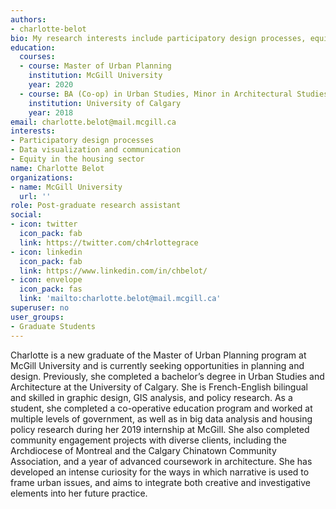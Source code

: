 ```yaml
---
authors: 
- charlotte-belot
bio: My research interests include participatory design processes, equity in the housing sector, and visual communication/data visualization for planning.
education:
  courses:
  - course: Master of Urban Planning
    institution: McGill University
    year: 2020
  - course: BA (Co-op) in Urban Studies, Minor in Architectural Studies
    institution: University of Calgary
    year: 2018
email: charlotte.belot@mail.mcgill.ca
interests:
- Participatory design processes
- Data visualization and communication
- Equity in the housing sector
name: Charlotte Belot
organizations:
- name: McGill University
  url: ''
role: Post-graduate research assistant
social:
- icon: twitter
  icon_pack: fab
  link: https://twitter.com/ch4rlottegrace
- icon: linkedin
  icon_pack: fab
  link: https://www.linkedin.com/in/chbelot/   
- icon: envelope
  icon_pack: fas
  link: 'mailto:charlotte.belot@mail.mcgill.ca'
superuser: no
user_groups: 
- Graduate Students
---
```


Charlotte is a new graduate of the Master of Urban Planning program at McGill University and is currently seeking opportunities in planning and design. Previously, she completed a bachelor’s degree in Urban Studies and Architecture at the University of Calgary. She is French-English bilingual and skilled in graphic design, GIS analysis, and policy research. As a student, she completed a co-operative education program and worked at multiple levels of government, as well as in big data analysis and housing policy research during her 2019 internship at McGill. She also completed community engagement projects with diverse clients, including the Archdiocese of Montreal and the Calgary Chinatown Community Association, and a year of advanced coursework in architecture. She has developed an intense curiosity for the ways in which narrative is used to frame urban issues, and aims to integrate both creative and investigative elements into her future practice. 